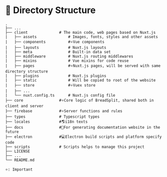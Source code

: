 # 📂 Directory Structure

    .
    ├── ...
    ├── client              # The main code, web pages based on Nuxt.js
    |   ├── assets              # Images, fonts, styles and other assets
    |   ├── components          #⭐Vue components
    |   ├── layouts             # Nuxt.js layouts
    |   ├── meta                # Built-in data set
    |   ├── middleware          # Nuxt.js routing middlewares
    |   ├── mixins              # Vue mixins for code reuse
    |   ├── pages               #⭐Nuxt.js pages, will be served with same directory structure
    |   ├── plugins             # Nuxt.js plugins
    |   ├── static              # Will be copied to root of the website
    |   ├── store               #⭐Vuex store
    |   ├── ...
    |   └── nuxt.config.ts      # Nuxt.js config file
    ├── core                #⭐Core logic of BreadSplit, shared both in client and server
    ├── firebase            #⭐Server functions and rules
    ├── types               # Typescript types
    ├── locales             #🌎i18n texts
    ├── docs                #📕For generating documentation website in the future
    ├── electron            #💻Electron build scripts and platform specify code
    ├── scripts             # Scripts helps to manage this project
    ├── LICENSE
    ├── ...
    └── README.md

`⭐: Important`
